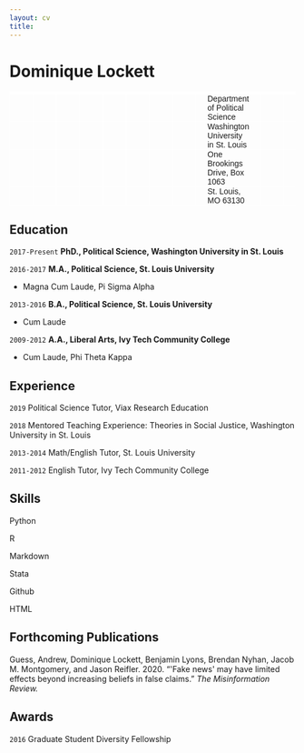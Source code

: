 ```yaml
---	
layout: cv	
title:
---
```

# Dominique Lockett
<style type="text/css">
.tg  {border-collapse:collapse;border-spacing:0;}
.tg td{font-family:Arial, sans-serif;font-size:14px;padding:0px 20px;border-style:solid;border-width:1px;overflow:hidden;word-break:normal;border-color:black;}
.tg th{font-family:Arial, sans-serif;font-size:14px;font-weight:normal;padding:0px 20px;border-style:solid;border-width:1px;overflow:hidden;word-break:normal;border-color:black;}
.tg .tg-zv4m{border-color:#ffffff;text-align:left;vertical-align:top}
.tg .tg-ofj5{border-color:#ffffff;text-align:right;vertical-align:top}
</style>
<table class="tg">
  <tr>
    <th class="tg-zv4m"></th>
    <th class="tg-zv4m"></th>
    <th class="tg-zv4m"></th>
    <th class="tg-zv4m"></th>
    <th class="tg-zv4m"></th>
    <th class="tg-zv4m"></th>
    <th class="tg-zv4m"></th>
    <th class="tg-zv4m"></th>
    <th class="tg-zv4m"></th>
    <th class="tg-zv4m"></th>
    <th class="tg-zv4m"></th>
    <th class="tg-zv4m"></th>
    <th class="tg-zv4m"></th>
    <th class="tg-zv4m"></th>
    <th class="tg-zv4m"></th>
    <th class="tg-zv4m"></th>
  </tr>
  <tr>
    <td class="tg-zv4m"></td>
    <td class="tg-zv4m"></td>
    <td class="tg-zv4m"></td>
    <td class="tg-zv4m"></td>
    <td class="tg-zv4m"></td>
    <td class="tg-zv4m"></td>
    <td class="tg-zv4m"></td>
    <td class="tg-zv4m"></td>
    <td class="tg-zv4m"></td>
    <td class="tg-zv4m"></td>
    <td class="tg-zv4m"></td>
    <td class="tg-zv4m"></td>
    <td class="tg-zv4m"></td>
    <td class="tg-zv4m"></td>
    <td class="tg-zv4m"></td>
    <td class="tg-zv4m"></td>
  </tr>
  <tr>
    <td class="tg-zv4m"></td>
    <td class="tg-zv4m"></td>
    <td class="tg-zv4m"></td>
    <td class="tg-zv4m"></td>
    <td class="tg-zv4m"></td>
    <td class="tg-zv4m"></td>
    <td class="tg-zv4m"></td>
    <td class="tg-zv4m"></td>
    <td class="tg-zv4m"></td>
    <td class="tg-zv4m"></td>
    <td class="tg-zv4m"></td>
    <td class="tg-zv4m"></td>
    <td class="tg-zv4m"></td>
    <td class="tg-zv4m"></td>
    <td class="tg-zv4m"></td>
    <td class="tg-zv4m"></td>
  </tr>
  <tr>
    <td class="tg-zv4m"></td>
    <td class="tg-zv4m"></td>
    <td class="tg-zv4m"></td>
    <td class="tg-zv4m"></td>
    <td class="tg-zv4m"></td>
    <td class="tg-zv4m"></td>
    <td class="tg-zv4m"></td>
    <td class="tg-zv4m"></td>
    <td class="tg-zv4m"></td>
    <td class="tg-zv4m"></td>
    <td class="tg-zv4m"></td>
    <td class="tg-zv4m"></td>
    <td class="tg-zv4m"></td>
    <td class="tg-zv4m"></td>
    <td class="tg-zv4m"></td>
    <td class="tg-zv4m"></td>
  </tr>
  <tr>
    <td class="tg-zv4m"></td>
    <td class="tg-zv4m"></td>
    <td class="tg-zv4m"></td>
    <td class="tg-zv4m"></td>
    <td class="tg-zv4m"></td>
    <td class="tg-zv4m"></td>
    <td class="tg-zv4m"></td>
    <td class="tg-zv4m"></td>
    <td class="tg-zv4m">Department of Political Science</td>
    <td class="tg-zv4m"></td>
    <td class="tg-zv4m"></td>
    <td class="tg-zv4m"></td>
    <td class="tg-zv4m"></td>
    <td class="tg-zv4m"></td>
    <td class="tg-zv4m"></td>
    <td class="tg-ofj5">dlockett@wustl.edu</td>
  </tr>
  <tr>
    <td class="tg-zv4m"></td>
    <td class="tg-zv4m"></td>
    <td class="tg-zv4m"></td>
    <td class="tg-zv4m"></td>
    <td class="tg-zv4m"></td>
    <td class="tg-zv4m"></td>
    <td class="tg-zv4m"></td>
    <td class="tg-zv4m"></td>
    <td class="tg-zv4m">Washington University in St. Louis</td>
    <td class="tg-zv4m"></td>
    <td class="tg-zv4m"></td>
    <td class="tg-zv4m"></td>
    <td class="tg-zv4m"></td>
    <td class="tg-zv4m"></td>
    <td class="tg-zv4m"></td>
    <td class="tg-ofj5">618-954-6277</td>
  </tr>
  <tr>
    <td class="tg-zv4m"></td>
    <td class="tg-zv4m"></td>
    <td class="tg-zv4m"></td>
    <td class="tg-zv4m"></td>
    <td class="tg-zv4m"></td>
    <td class="tg-zv4m"></td>
    <td class="tg-zv4m"></td>
    <td class="tg-zv4m"></td>
    <td class="tg-zv4m">One Brookings Drive, Box 1063</td>
    <td class="tg-zv4m"></td>
    <td class="tg-zv4m"></td>
    <td class="tg-zv4m"></td>
    <td class="tg-zv4m"></td>
    <td class="tg-zv4m"></td>
    <td class="tg-zv4m"></td>
    <td class="tg-zv4m">test10</td>
  </tr>
  <tr>
    <td class="tg-zv4m"></td>
    <td class="tg-zv4m"></td>
    <td class="tg-zv4m"></td>
    <td class="tg-zv4m"></td>
    <td class="tg-zv4m"></td>
    <td class="tg-zv4m"></td>
    <td class="tg-zv4m"></td>
    <td class="tg-zv4m"></td>
    <td class="tg-zv4m">St. Louis, MO 63130</td>
    <td class="tg-zv4m"></td>
    <td class="tg-zv4m"></td>
    <td class="tg-zv4m"></td>
    <td class="tg-zv4m"></td>
    <td class="tg-zv4m"></td>
    <td class="tg-zv4m"></td>
    <td class="tg-zv4m"></td>
  </tr>
</table>

## Education

`2017-Present`
__PhD., Political Science, Washington University in St. Louis__

`2016-2017`
__M.A., Political Science, St. Louis University__

- Magna Cum Laude, Pi Sigma Alpha

`2013-2016`
__B.A., Political Science, St. Louis University__

- Cum Laude

`2009-2012`
__A.A., Liberal Arts, Ivy Tech Community College__

- Cum Laude, Phi Theta Kappa

## Experience
`2019`
Political Science Tutor, Viax Research Education

`2018`
Mentored Teaching Experience: Theories in Social Justice, Washington University in St. Louis

`2013-2014`
Math/English Tutor, St. Louis University

`2011-2012`
English Tutor, Ivy Tech Community College



## Skills
Python

R

Markdown

Stata

Github

HTML


## Forthcoming Publications

Guess, Andrew, Dominique Lockett, Benjamin Lyons, Brendan Nyhan, Jacob M. Montgomery, and Jason Reifler. 2020. “'Fake news' may have limited effects beyond increasing beliefs in false claims.” *The Misinformation Review.*



## Awards

`2016`
Graduate Student Diversity Fellowship




